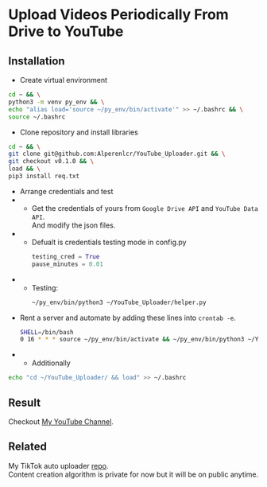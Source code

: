 # Upload Videos Periodically From Drive to YouTube
## Installation
- Create virtual environment
```sh
cd ~ && \
python3 -m venv py_env && \
echo "alias load='source ~/py_env/bin/activate'" >> ~/.bashrc && \
source ~/.bashrc
```
- Clone repository and install libraries
```sh
cd ~ && \
git clone git@github.com:Alperenlcr/YouTube_Uploader.git && \
git checkout v0.1.0 && \
load && \
pip3 install req.txt
```
- Arrange credentials and test
- - Get the credentials of yours from `Google Drive API` and `YouTube Data API`.\
    And modify the json files.
- - Defualt is credentials testing mode in config.py
    ```python
    testing_cred = True
    pause_minutes = 0.01
    ```
- - Testing:
    ```sh
    ~/py_env/bin/python3 ~/YouTube_Uploader/helper.py
    ```
- Rent a server and automate by adding these lines into `crontab -e`.
    ```sh
    SHELL=/bin/bash
    0 16 * * * source ~/py_env/bin/activate && ~/py_env/bin/python3 ~/YouTube_Uploader/helper.py >> ~/log_cron.log 2>&1
    ```
- - Additionally
```sh
echo "cd ~/YouTube_Uploader/ && load" >> ~/.bashrc
```
## Result
Checkout [My YouTube Channel](https://www.youtube.com/@WishYouBestt/videos).
## Related
My TikTok auto uploader [repo](https://github.com/Alperenlcr/TikTok_Uploader).\
Content creation algorithm is private for now but it will be on public anytime.
